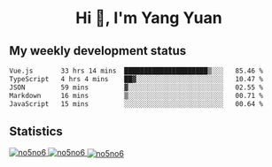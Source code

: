 <h1 align="center">Hi 👋, I'm Yang Yuan</h1>


## My weekly development status
<!--START_SECTION:waka-->

```txt
Vue.js       33 hrs 14 mins  █████████████████████▒░░░   85.46 %
TypeScript   4 hrs 4 mins    ██▓░░░░░░░░░░░░░░░░░░░░░░   10.47 %
JSON         59 mins         ▓░░░░░░░░░░░░░░░░░░░░░░░░   02.55 %
Markdown     16 mins         ▒░░░░░░░░░░░░░░░░░░░░░░░░   00.71 %
JavaScript   15 mins         ░░░░░░░░░░░░░░░░░░░░░░░░░   00.64 %
```

<!--END_SECTION:waka-->

## Statistics
<a href="https://github.com/anuraghazra/github-readme-stats">
  <img src="https://github-readme-stats.vercel.app/api/top-langs/?username=no5no6&theme=dracula" alt="no5no6">
</a>
<a href="https://github.com/anuraghazra/github-readme-stats">
  <img src="https://github-readme-stats.vercel.app/api?username=no5no6&show_icons=true&theme=dracula&line_height=40" alt="no5no6">
</a>
<a href="https://github.com/anuraghazra/github-readme-stats">
  <img align="center" src="https://github-readme-streak-stats.herokuapp.com/?user=no5no6&theme=dracula" alt="no5no6" />
</a>